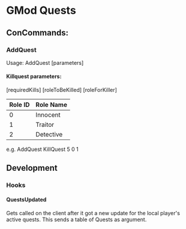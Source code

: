 # GMod Quests

## ConCommands:
### AddQuest
Usage: AddQuest <QuestType> [parameters]
#### Killquest parameters:
[requiredKills] [roleToBeKilled] [roleForKiller]

| Role ID | Role Name  |  
|---------|------------|  
| 0       | Innocent   |  
| 1       | Traitor    |  
| 2       | Detective  |  

e.g. AddQuest KillQuest 5 0 1

## Development
### Hooks
#### QuestsUpdated
Gets called on the client after it got a new update for the local player's active quests. This sends a table of Quests as argument.